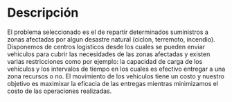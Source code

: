 # Descripción

El problema seleccionado es el de repartir determinados suministros a zonas afectadas por algun desastre natural (ciclon, terremoto, incendio). Disponemos de centros logisticos desde los cuales se pueden enviar vehiculos para cubrir las necesidades de las zonas afectadas y existen varias restricciones como por ejemplo: la capacidad de carga de los vehículos y los intervalos de tiempo en los cuales es efectivo entregar a una zona recursos o no. El movimiento de los vehiculos tiene un costo y nuestro objetivo es maximixar la eficacia de las entregas mientras minimizamos el costo de las operaciones realizadas.
